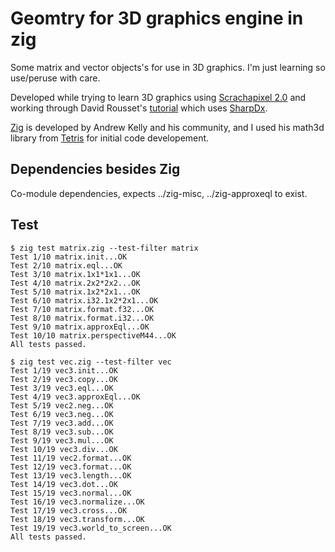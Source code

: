 # Geomtry for 3D graphics engine in zig

Some matrix and vector objects's for use in 3D graphics.
I'm just learning so use/peruse with care.

Developed while trying to learn 3D graphics using [Scrachapixel 2.0](https://www.scratchapixel.com/)
and working through David Rousset's
[tutorial](https://www.davrous.com/2013/06/13/tutorial-series-learning-how-to-write-a-3d-soft-engine-from-scratch-in-c-typescript-or-javascript/)
which uses [SharpDx](https://github.com/sharpdx/SharpDX).

[Zig](https://ziglang.org) is developed by Andrew Kelly and his community, and I used his math3d library from [Tetris](https://github.com/andrewrk/tetris) for initial code developement.

## Dependencies besides Zig

Co-module dependencies, expects ../zig-misc, ../zig-approxeql to exist.


## Test
```
$ zig test matrix.zig --test-filter matrix
Test 1/10 matrix.init...OK
Test 2/10 matrix.eql...OK
Test 3/10 matrix.1x1*1x1...OK
Test 4/10 matrix.2x2*2x2...OK
Test 5/10 matrix.1x2*2x1...OK
Test 6/10 matrix.i32.1x2*2x1...OK
Test 7/10 matrix.format.f32...OK
Test 8/10 matrix.format.i32...OK
Test 9/10 matrix.approxEql...OK
Test 10/10 matrix.perspectiveM44...OK
All tests passed.

$ zig test vec.zig --test-filter vec
Test 1/19 vec3.init...OK
Test 2/19 vec3.copy...OK
Test 3/19 vec3.eql...OK
Test 4/19 vec3.approxEql...OK
Test 5/19 vec2.neg...OK
Test 6/19 vec3.neg...OK
Test 7/19 vec3.add...OK
Test 8/19 vec3.sub...OK
Test 9/19 vec3.mul...OK
Test 10/19 vec3.div...OK
Test 11/19 vec2.format...OK
Test 12/19 vec3.format...OK
Test 13/19 vec3.length...OK
Test 14/19 vec3.dot...OK
Test 15/19 vec3.normal...OK
Test 16/19 vec3.normalize...OK
Test 17/19 vec3.cross...OK
Test 18/19 vec3.transform...OK
Test 19/19 vec3.world_to_screen...OK
All tests passed.
```
